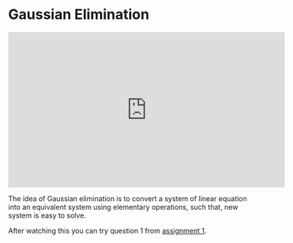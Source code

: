 # Gaussian Elimination


<div class="videoWrapper">
<iframe width="560" height="315" src="https://www.youtube.com/embed/videoseries?list=PLZt5lIVW7jQSQ4bY1loXYbdiHsx5eulgI" frameborder="0" allow="accelerometer; autoplay; encrypted-media; gyroscope; picture-in-picture" allowfullscreen></iframe>
</div>

The idea of Gaussian elimination is to convert a system of linear equation into an equivalent system using elementary operations, such that, new system is easy to solve.

After watching this you can try question 1 from [assignment 1](PDFs/201820A1.pdf).
